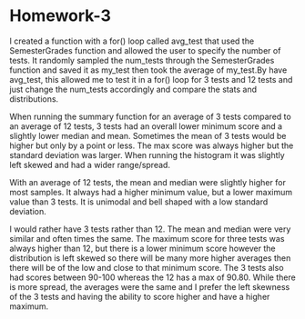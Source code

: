 # Homework-3

I created a function with a for() loop called avg_test that used the SemesterGrades function and allowed the user to specify the number of tests. It randomly sampled the num_tests through the SemesterGrades function and saved it as my_test then took the average of my_test.By have avg_test, this allowed me to test it in a for() loop for 3 tests and 12 tests and just change the num_tests accordingly and compare the stats and distributions. 


When running the summary function for an average of 3 tests compared to an average of 12 tests, 3 tests had an overall lower minimum score and a slightly lower median and mean. Sometimes the mean of 3 tests would be higher but only by a point or less. The max score was always higher but the standard deviation was larger. When running the histogram it was slightly left skewed and had a wider range/spread. 

With an average of 12 tests, the mean and median were slightly higher for most samples. It always had a higher minimum value, but a lower maximum value than 3 tests. It is unimodal and bell shaped with a low standard deviation. 


I would rather have 3 tests rather than 12. The mean and median were very similar and often times the same. The maximum score for three tests was always higher than 12, but there is a lower minimum score however the distribution is left skewed so there will be many more higher averages then there will be of the low and close to that minimum score. The 3 tests also had scores between 90-100 whereas the 12 has a max of 90.80. While there is more spread, the averages were the same and I prefer the left skewness of the 3 tests and having the ability to score higher and have a higher maximum. 
